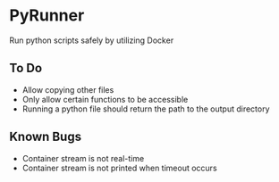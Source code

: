 # PyRunner

Run python scripts safely by utilizing Docker

## To Do

* Allow copying other files
* Only allow certain functions to be accessible
* Running a python file should return the path to the output directory

## Known Bugs

* Container stream is not real-time
* Container stream is not printed when timeout occurs

